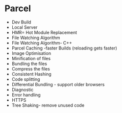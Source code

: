 # Parcel
- Dev Build
- Local Server
- HMR= Hot Module Replacement
- File Watching Algorithm
- File Watching Algorithm- C++
- Parcel Caching -faster Builds (reloading gets faster)
- Image Optimisation
- Minification of files
- Bundling the files
- Compress the files 
- Consistent Hashing
- Code splitting
- Differential Bundling - support older browsers
- Diagnostic 
- Error handling
- HTTPS
- Tree Shaking- remove unused code 
